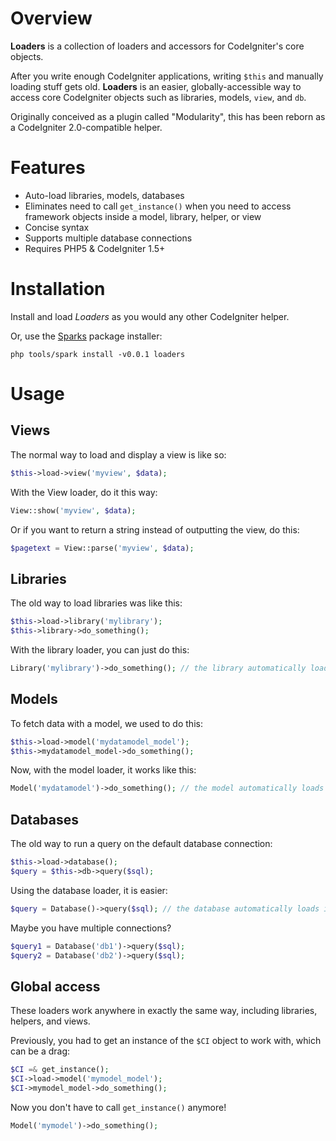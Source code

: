 Overview
========

**Loaders** is a collection of loaders and accessors for CodeIgniter's core objects.

After you write enough CodeIgniter applications, writing `$this` and manually
loading stuff gets old. **Loaders** is an easier, globally-accessible way to
access core CodeIgniter objects such as libraries, models, `view`, and `db`.

Originally conceived as a plugin called "Modularity", this has been reborn
as a CodeIgniter 2.0-compatible helper.

Features
========

* Auto-load libraries, models, databases
* Eliminates need to call `get_instance()` when you need to access framework
  objects inside a model, library, helper, or view
* Concise syntax
* Supports multiple database connections
* Requires PHP5 & CodeIgniter 1.5+

Installation
============

Install and load *Loaders* as you would any other CodeIgniter helper.

Or, use the [Sparks](http://getsparks.org/get-sparks) package installer:

`php tools/spark install -v0.0.1 loaders`

Usage
=====

Views
-----

The normal way to load and display a view is like so:

```php
$this->load->view('myview', $data);
```

With the View loader, do it this way:

```php
View::show('myview', $data);
```

Or if you want to return a string instead of outputting the view, do this:

```php
$pagetext = View::parse('myview', $data);
```

Libraries
---------

The old way to load libraries was like this:

```php
$this->load->library('mylibrary');
$this->library->do_something();
```

With the library loader, you can just do this:

```php
Library('mylibrary')->do_something(); // the library automatically loads if needed
```

Models
------

To fetch data with a model, we used to do this:

```php
$this->load->model('mydatamodel_model');
$this->mydatamodel_model->do_something();
```

Now, with the model loader, it works like this:

```php
Model('mydatamodel')->do_something(); // the model automatically loads if needed
```

Databases
---------

The old way to run a query on the default database connection:

```php
$this->load->database();
$query = $this->db->query($sql);
```

Using the database loader, it is easier:

```php
$query = Database()->query($sql); // the database automatically loads if needed
```

Maybe you have multiple connections?

```php
$query1 = Database('db1')->query($sql);
$query2 = Database('db2')->query($sql);
```

Global access
-------------

These loaders work anywhere in exactly the same way, including libraries, helpers, and views.

Previously, you had to get an instance of the `$CI` object to work with, which can be a drag:

```php
$CI =& get_instance();
$CI->load->model('mymodel_model');
$CI->mymodel_model->do_something();
```

Now you don't have to call `get_instance()` anymore!

```php
Model('mymodel')->do_something();
```
